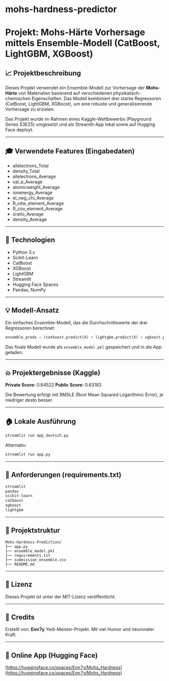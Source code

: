 # mohs-hardness-predictor
# Projekt: Mohs-Härte Vorhersage mittels Ensemble-Modell (CatBoost, LightGBM, XGBoost)

## 📈 Projektbeschreibung

Dieses Projekt verwendet ein Ensemble-Modell zur Vorhersage der **Mohs-Härte** von Materialien basierend auf verschiedenen physikalisch-chemischen Eigenschaften. Das Modell kombiniert drei starke Regressoren (CatBoost, LightGBM, XGBoost), um eine robuste und generalisierende Vorhersage zu erzielen.

Das Projekt wurde im Rahmen eines Kaggle-Wettbewerbs (Playground Series S3E25) umgesetzt und als Streamlit-App lokal sowie auf Hugging Face deployt.

---

## 🎓 Verwendete Features (Eingabedaten)

* allelectrons\_Total
* density\_Total
* allelectrons\_Average
* val\_e\_Average
* atomicweight\_Average
* ionenergy\_Average
* el\_neg\_chi\_Average
* R\_vdw\_element\_Average
* R\_cov\_element\_Average
* zratio\_Average
* density\_Average

---

## 🚀 Technologien

* Python 3.x
* Scikit-Learn
* CatBoost
* XGBoost
* LightGBM
* Streamlit
* Hugging Face Spaces
* Pandas, NumPy

---

## 💡 Modell-Ansatz

Ein einfaches Ensemble-Modell, das die Durchschnittswerte der drei Regressoren berechnet:

```python
ensemble_preds = (catboost.predict(X) + lightgbm.predict(X) + xgboost.predict(X)) / 3
```

Das finale Modell wurde als `ensemble_model.pkl` gespeichert und in die App geladen.

---

## 💥 Projektergebnisse (Kaggle)

**Private Score:** 0.64522
**Public Score:** 0.63183

Die Bewertung erfolgt mit RMSLE (Root Mean Squared Logarithmic Error), je niedriger desto besser.

---

## 🏠 Lokale Ausführung

```bash
streamlit run app_deutsch.py
```

Alternativ:

```bash
streamlit run app.py
```

---

## 🔧 Anforderungen (requirements.txt)

```txt
streamlit
pandas
scikit-learn
catboost
xgboost
lightgbm
```

---

## 📁 Projektstruktur

```
Mohs-Hardness-Prediction/
├── app.py
├── ensemble_model.pkl
├── requirements.txt
├── submission_ensemble.csv
├── README.md
```

---

## 📄 Lizenz

Dieses Projekt ist unter der MIT-Lizenz veröffentlicht.

---

## 🙌 Credits

Erstellt von: **Emr7y**
Yedi-Meister-Projekt. Mit viel Humor und neuronaler Kraft.

---

## 🔗 Online App (Hugging Face)

[https://huggingface.co/spaces/Emr7y/Mohs_Hardness](https://huggingface.co/spaces/Emr7y/Mohs_Hardness)

